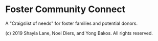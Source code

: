 # Foster Community Connect

A "Craigslist of needs" for foster families and potential donors.

(c) 2019 Shayla Lane, Noel Diers, and Yong Bakos. All rights reserved.
